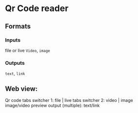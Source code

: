 # Qr Code reader
## Formats
### Inputs
file or live
`Video`, `image`
### Outputs
`text`, `link`

## Web view:
Qr code
tabs switcher 1: file | live
tabs switcher 2: video | image
image/video preview
output (multiple): text/link